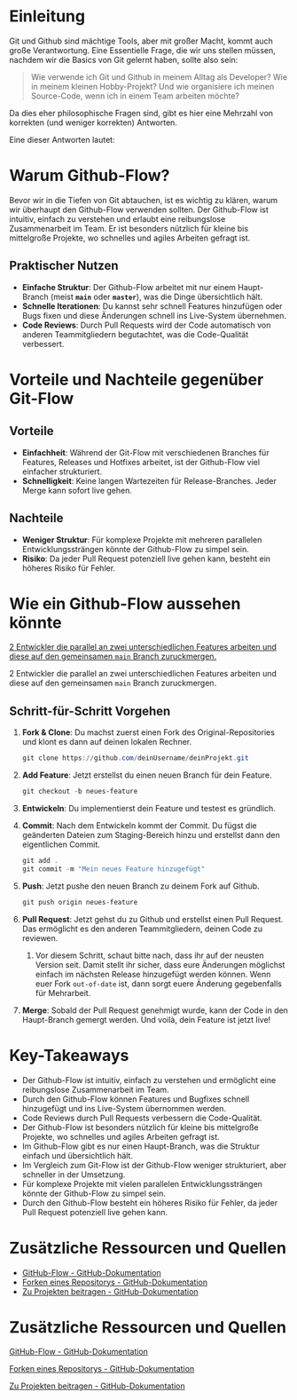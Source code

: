 # Einleitung

Git und Github sind mächtige Tools, aber mit großer Macht, kommt auch große Verantwortung. Eine Essentielle Frage, die wir uns stellen müssen, nachdem wir die Basics von Git gelernt haben, sollte also sein:

> Wie verwende ich Git und Github in meinem Alltag als Developer? Wie in meinem kleinen Hobby-Projekt? Und wie organisiere ich meinen Source-Code, wenn ich in einem Team arbeiten möchte?
> 

Da dies eher philosophische Fragen sind, gibt es hier eine Mehrzahl von korrekten (und weniger korrekten) Antworten.

Eine dieser Antworten lautet:

# **Warum Github-Flow?**

Bevor wir in die Tiefen von Git abtauchen, ist es wichtig zu klären, warum wir überhaupt den Github-Flow verwenden sollten. Der Github-Flow ist intuitiv, einfach zu verstehen und erlaubt eine reibungslose Zusammenarbeit im Team. Er ist besonders nützlich für kleine bis mittelgroße Projekte, wo schnelles und agiles Arbeiten gefragt ist.

## **Praktischer Nutzen**

- **Einfache Struktur**: Der Github-Flow arbeitet mit nur einem Haupt-Branch (meist **`main`** oder **`master`**), was die Dinge übersichtlich hält.
- **Schnelle Iterationen**: Du kannst sehr schnell Features hinzufügen oder Bugs fixen und diese Änderungen schnell ins Live-System übernehmen.
- **Code Reviews**: Durch Pull Requests wird der Code automatisch von anderen Teammitgliedern begutachtet, was die Code-Qualität verbessert.

# **Vorteile und Nachteile gegenüber Git-Flow**

## **Vorteile**

- **Einfachheit**: Während der Git-Flow mit verschiedenen Branches für Features, Releases und Hotfixes arbeitet, ist der Github-Flow viel einfacher strukturiert.
- **Schnelligkeit**: Keine langen Wartezeiten für Release-Branches. Jeder Merge kann sofort live gehen.

## **Nachteile**

- **Weniger Struktur**: Für komplexe Projekte mit mehreren parallelen Entwicklungssträngen könnte der Github-Flow zu simpel sein.
- **Risiko**: Da jeder Pull Request potenziell live gehen kann, besteht ein höheres Risiko für Fehler.

# Wie ein Github-Flow aussehen könnte

[2 Entwickler die parallel an zwei unterschiedlichen Features arbeiten und diese auf den gemeinsamen `main` Branch zuruckmergen.](https://mermaid.ink/svg/pako:eNqNU01v2zAM_SsCz07m-COpfB4w9LDLil4GXVSLtrXGlCHLabsg_320sgJxGnTzze_xke_R9BFqZxAqaG345vXQVYrcEKyjUdFRkeBHAXHNw6BrS62CSuRpmlxSP7Sx0zgzm1TRSRGSUVS7vrdBBN1WXGfJBgWKnrymuhMN6jB5_KKn0HFph_Wzm8I1vOzQD3vskQIaEXm4EPba0rVgdD2uCF9WB_QjJ5oFHwww_3h_w8E7vujIoHi8F3MWq_fiTC58LANc67UxbH72JXrnMcZYDd4drGGLsdGivrGvc1ixd60l8TS14sWGLsrSf8bvXGC9aJwXPMJMdfi7g__LevbqcRz4FuwBhcHRtiSCE-c13DCgqEff4mIL7_0is_pkZTddNJZ40dr8msYwf_vx0_nL6bHhYry5kEIyY6wzfP3x0hWEjg9svmMFRvvnuezEdRzDPbxRDVXwEyYwDUYH_Gp163UPVaP3I6ODpp_OLd6hOsIrVFm6W8usLKUsd8VWZlmewBvDmVxnxWa7vSvysizyTXlK4Hdska7vpEzzLN8Vm3Qn5TZLAI0Nzn8__67xrz39AQPGTws)

2 Entwickler die parallel an zwei unterschiedlichen Features arbeiten und diese auf den gemeinsamen `main` Branch zuruckmergen.

## **Schritt-für-Schritt Vorgehen**

1. **Fork & Clone**: Du machst zuerst einen Fork des Original-Repositories und klont es dann auf deinen lokalen Rechner.
    
    ```powershell
    git clone https://github.com/deinUsername/deinProjekt.git
    ```
    
2. **Add Feature**: Jetzt erstellst du einen neuen Branch für dein Feature.
    
    ```powershell
    git checkout -b neues-feature
    ```
    
3. **Entwickeln**: Du implementierst dein Feature und testest es gründlich.
4. **Commit**: Nach dem Entwickeln kommt der Commit. Du fügst die geänderten Dateien zum Staging-Bereich hinzu und erstellst dann den eigentlichen Commit.
    
    ```powershell
    git add .
    git commit -m "Mein neues Feature hinzugefügt"
    ```
    
5. **Push**: Jetzt pushe den neuen Branch zu deinem Fork auf Github.
    
    ```powershell
    git push origin neues-feature
    ```
    
6. **Pull Request**: Jetzt gehst du zu Github und erstellst einen Pull Request. Das ermöglicht es den anderen Teammitgliedern, deinen Code zu reviewen.
    1. Vor diesem Schritt, schaut bitte nach, dass ihr auf der neusten Version seit. Damit stellt ihr sicher, dass eure Änderungen möglichst einfach im nächsten Release hinzugefügt werden können. Wenn euer Fork `out-of-date` ist, dann sorgt euere Änderung gegebenfalls für Mehrarbeit.
7. **Merge**: Sobald der Pull Request genehmigt wurde, kann der Code in den Haupt-Branch gemergt werden. Und voilà, dein Feature ist jetzt live!

# Key-Takeaways

- Der Github-Flow ist intuitiv, einfach zu verstehen und ermöglicht eine reibungslose Zusammenarbeit im Team.
- Durch den Github-Flow können Features und Bugfixes schnell hinzugefügt und ins Live-System übernommen werden.
- Code Reviews durch Pull Requests verbessern die Code-Qualität.
- Der Github-Flow ist besonders nützlich für kleine bis mittelgroße Projekte, wo schnelles und agiles Arbeiten gefragt ist.
- Im Github-Flow gibt es nur einen Haupt-Branch, was die Struktur einfach und übersichtlich hält.
- Im Vergleich zum Git-Flow ist der Github-Flow weniger strukturiert, aber schneller in der Umsetzung.
- Für komplexe Projekte mit vielen parallelen Entwicklungssträngen könnte der Github-Flow zu simpel sein.
- Durch den Github-Flow besteht ein höheres Risiko für Fehler, da jeder Pull Request potenziell live gehen kann.

# Zusätzliche Ressourcen und Quellen

- [GitHub-Flow - GitHub-Dokumentation](https://docs.github.com/de/get-started/quickstart/github-flow)
- [Forken eines Repositorys - GitHub-Dokumentation](https://docs.github.com/de/get-started/quickstart/fork-a-repo)
- [Zu Projekten beitragen - GitHub-Dokumentation](https://docs.github.com/de/get-started/quickstart/contributing-to-projects)

# Zusätzliche Ressourcen und Quellen

[GitHub-Flow - GitHub-Dokumentation](https://docs.github.com/de/get-started/quickstart/github-flow)

[Forken eines Repositorys - GitHub-Dokumentation](https://docs.github.com/de/get-started/quickstart/fork-a-repo)

[Zu Projekten beitragen - GitHub-Dokumentation](https://docs.github.com/de/get-started/quickstart/contributing-to-projects)